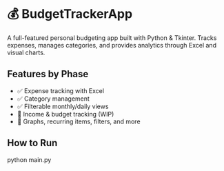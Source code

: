 # 💰 BudgetTrackerApp

A full-featured personal budgeting app built with Python & Tkinter. Tracks expenses, manages categories, and provides analytics through Excel and visual charts.

## Features by Phase
- ✅ Expense tracking with Excel
- ✅ Category management
- ✅ Filterable monthly/daily views
- 📌 Income & budget tracking (WIP)
- 📌 Graphs, recurring items, filters, and more

## How to Run
python main.py
